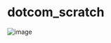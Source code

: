 # dotcom_scratch

![image](https://github.com/user-attachments/assets/49426100-bfd4-45f1-8cd2-3c0699cc0a74)
